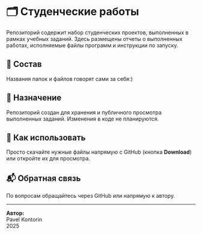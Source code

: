 # 🗂️ Студенческие работы

Репозиторий содержит набор студенческих проектов, выполненных в рамках учебных заданий. Здесь размещены отчеты о выполненных работах, исполняемые файлы программ и инструкции по запуску.

## 📁 Состав

Названия папок и файлов говорят сами за себя:)

## 📌 Назначение

Репозиторий создан для хранения и публичного просмотра выполненных заданий. Изменения в коде не планируются.

## 📄 Как использовать

Просто скачайте нужные файлы напрямую с GitHub (кнопка **Download**) или откройте их для просмотра.

## 📬 Обратная связь

По вопросам обращайтесь через GitHub или напрямую к автору.

---

**Автор:**  
Pavel Kontorin  
2025
